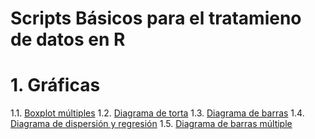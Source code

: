 # Scripts Básicos para el tratamieno de datos en R

# 1. Gráficas 

1.1. [Boxplot múltiples](https://github.com/jazaineam1/Script-B-sicos/blob/master/Scripts/Boxplot.R)
1.2. [Diagrama de torta](https://github.com/jazaineam1/Script-B-sicos/blob/master/Scripts/Diagrama%20de%20torta.R)
1.3. [Diagrama de barras](https://github.com/jazaineam1/Script-B-sicos/blob/master/Scripts/Diagrama%20de%20barras.R)
1.4. [Diagrama de dispersión y regresión](https://github.com/jazaineam1/Script-B-sicos/blob/master/Scripts/Diagrama%20de%20dispersi%C3%B3n%20y%20regresi%C3%B3n.R)
1.5. [Diagrama de barras múltiple](https://github.com/jazaineam1/Script-B-sicos/blob/master/Scripts/Diagrama%20de%20barras%20multiple.R)
